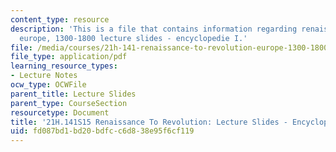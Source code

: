 ```yaml
---
content_type: resource
description: 'This is a file that contains information regarding renaissance to revolution:
  europe, 1300-1800 lecture slides - encyclopedie I.'
file: /media/courses/21h-141-renaissance-to-revolution-europe-1300-1800-spring-2015/fd087bd1bd20bdfcc6d838e95f6cf119_MIT21H_141S15_Encycloped1.pdf
file_type: application/pdf
learning_resource_types:
- Lecture Notes
ocw_type: OCWFile
parent_title: Lecture Slides
parent_type: CourseSection
resourcetype: Document
title: '21H.141S15 Renaissance To Revolution: Lecture Slides - Encyclopedie I'
uid: fd087bd1-bd20-bdfc-c6d8-38e95f6cf119
---
```

